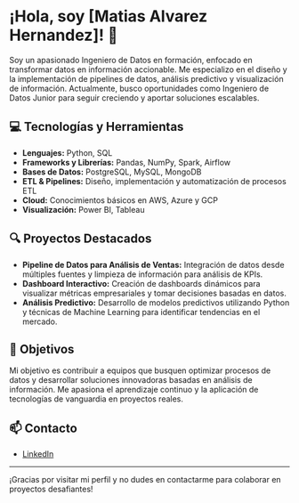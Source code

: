 # ¡Hola, soy [Matias Alvarez Hernandez]! 👋

Soy un apasionado Ingeniero de Datos en formación, enfocado en transformar datos en información accionable. Me especializo en el diseño y la implementación de pipelines de datos, análisis predictivo y visualización de información. Actualmente, busco oportunidades como Ingeniero de Datos Junior para seguir creciendo y aportar soluciones escalables.

## 💻 Tecnologías y Herramientas

- **Lenguajes:** Python, SQL
- **Frameworks y Librerías:** Pandas, NumPy, Spark, Airflow
- **Bases de Datos:** PostgreSQL, MySQL, MongoDB
- **ETL & Pipelines:** Diseño, implementación y automatización de procesos ETL
- **Cloud:** Conocimientos básicos en AWS, Azure y GCP
- **Visualización:** Power BI, Tableau

## 🔍 Proyectos Destacados

- **Pipeline de Datos para Análisis de Ventas:** Integración de datos desde múltiples fuentes y limpieza de información para análisis de KPIs.
- **Dashboard Interactivo:** Creación de dashboards dinámicos para visualizar métricas empresariales y tomar decisiones basadas en datos.
- **Análisis Predictivo:** Desarrollo de modelos predictivos utilizando Python y técnicas de Machine Learning para identificar tendencias en el mercado.

## 🎯 Objetivos

Mi objetivo es contribuir a equipos que busquen optimizar procesos de datos y desarrollar soluciones innovadoras basadas en análisis de información. Me apasiona el aprendizaje continuo y la aplicación de tecnologías de vanguardia en proyectos reales.

## 📫 Contacto

- [LinkedIn]([https://linkedin.com/in/tu-perfil](https://www.linkedin.com/in/matiasalvarezh/))
---

¡Gracias por visitar mi perfil y no dudes en contactarme para colaborar en proyectos desafiantes!
